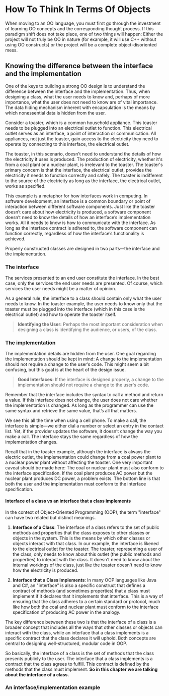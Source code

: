 # How To Think In Terms Of Objects

When moving to an OO language, you must first go through the investment of learning OO concepts and the corresponding thought process. If this paradigm shift does not take place, one of two things will happen: Either the project will not truly be OO in nature (for example, it will use C++ without using OO constructs) or the project will be a complete object-disoriented mess.

## Knowing the difference between the interface and the implementation

One of the keys to building a strong OO design is to understand the difference between the interface and the implementation. Thus, when designing a class, what the user needs to know and, perhaps of more importance, what the user does not need to know are of vital importance. The data hiding mechanism inherent with encapsulation is the means by which nonessential data is hidden from the user.

Consider a toaster, which is a common household appliance. This toaster needs to be plugged into an electrical outlet to function. This electrical outlet serves as an interface, a point of interaction or communication. All appliances, not just the toaster, gain access to the electricity they need to operate by connecting to this interface, the electrical outlet.

The toaster, in this scenario, doesn't need to understand the details of how the electricity it uses is produced. The production of electricity, whether it's from a coal plant or a nuclear plant, is irrelevant to the toaster. The toaster's primary concern is that the interface, the electrical outlet, provides the electricity it needs to function correctly and safely. The toaster is indifferent to the source of the electricity as long as the interface, the electrical outlet, works as specified.

This example is a metaphor for how interfaces work in computing. In software development, an interface is a common boundary or point of interaction between different software components. Just like the toaster doesn’t care about how electricity is produced, a software component doesn’t need to know the details of how an interface’s implementation works. All it needs to know is how to communicate with the interface. As long as the interface contract is adhered to, the software component can function correctly, regardless of how the interface’s functionality is achieved.

Properly constructed classes are designed in two parts—the interface and the implementation.

### The interface

The services presented to an end user constitute the interface. In the best case, only the services the end user needs are presented. Of course, which services the user needs might be a matter of opinion.

As a general rule, the interface to a class should contain only what the user needs to know. In the toaster example, the user needs to know only that the toaster must be plugged into the interface (which in this case is the electrical outlet) and how to operate the toaster itself.

> **Identifying the User:** Perhaps the most important consideration when designing a class is identifying the audience, or users, of the class.

### The implementation

The implementation details are hidden from the user. One goal regarding the implementation should be kept in mind: A change to the implementation should not require a change to the user’s code. This might seem a bit confusing, but this goal is at the heart of the design issue.

> **Good Interfaces:** If the interface is designed properly, a change to the implementation should not require a change to the user's code.

Remember that the interface includes the syntax to call a method and return a value. If this interface does not change, the user does not care whether the implementation is changed. As long as the programmer can use the same syntax and retrieve the same value, that’s all that matters.

We see this all the time when using a cell phone. To make a call, the interface is simple—we either dial a number or select an entry in the contact list. Yet, if the provider updates the software, it doesn’t change the way you make a call. The interface stays the same regardless of how the implementation changes.

Recall that in the toaster example, although the interface is always the electric outlet, the implementation could change from a coal power plant to a nuclear power plant without affecting the toaster. One very important caveat should be made here: The coal or nuclear plant must also conform to the interface specification. If the coal plant produces AC power but the nuclear plant produces DC power, a problem exists. The bottom line is that both the user and the implementation must conform to the interface specification.

#### Interface of a class vs an interface that a class implements

In the context of Object-Oriented Programming (OOP), the term "interface" can have two related but distinct meanings.

1. **Interface of a Class**: The interface of a class refers to the set of public methods and properties that the class exposes to other classes or objects in the system. This is the means by which other classes or objects interact with that class. In our example, the interface is likened to the electrical outlet for the toaster. The toaster, representing a user of the class, only needs to know about this outlet (the public methods and properties) to interact with the class. It doesn't need to know about the internal workings of the class, just like the toaster doesn't need to know how the electricity is produced.

2. **Interface that a Class Implements**: In many OOP languages like Java and C#, an "interface" is also a specific construct that defines a contract of methods (and sometimes properties) that a class must implement if it declares that it implements that interface. This is a way of ensuring that the class adheres to a certain standard or protocol, much like how both the coal and nuclear plant must conform to the interface specification of producing AC power in the analogy.

The key difference between these two is that the interface of a class is a broader concept that includes all the ways that other classes or objects can interact with the class, while an interface that a class implements is a specific contract that the class declares it will uphold. Both concepts are central to designing well-structured, modular code in OOP.

So basically, the interface of a class is the set of methods that the class presents publicly to the user. The interface that a class implements is a contract that the class agrees to fulfill. This contract is defined by the methods that the class must implement. **So in this chapter we are talking about the interface of a class.**

### An interface/implementation example
